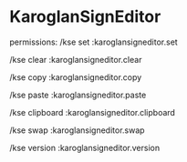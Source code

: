 # KaroglanSignEditor

permissions:
/kse set         :karoglansigneditor.set

/kse clear       :karoglansigneditor.clear

/kse copy        :karoglansigneditor.copy

/kse paste       :karoglansigneditor.paste

/kse clipboard   :karoglansigneditor.clipboard

/kse swap        :karoglansigneditor.swap

/kse version     :karoglansigneditor.version
